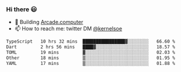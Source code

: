 ### Hi there 😃

- 🔨 Building [Arcade.computer](https://arcade.computer)
- 📫 How to reach me: twitter DM [@kernelsoe](https://twitter.com/kernelsoe)

<!--START_SECTION:waka-->

```txt
TypeScript   10 hrs 32 mins  ████████████████▓░░░░░░░░   66.60 %
Dart         2 hrs 56 mins   ████▓░░░░░░░░░░░░░░░░░░░░   18.57 %
TOML         19 mins         ▓░░░░░░░░░░░░░░░░░░░░░░░░   02.03 %
Other        18 mins         ▒░░░░░░░░░░░░░░░░░░░░░░░░   01.95 %
YAML         17 mins         ▒░░░░░░░░░░░░░░░░░░░░░░░░   01.88 %
```

<!--END_SECTION:waka-->
